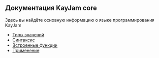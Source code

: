 ## Документация KayJam core
Здесь вы найдёте основную информацию о языке программирования KayJam

- [Типы значений](https://github.com/KayJamLang/core/blob/main/docs/ru/types.md)
- [Синтаксис](https://github.com/KayJamLang/core/blob/main/docs/ru/syntax.md)
- [Встроенные функции](https://github.com/KayJamLang/core/blob/main/docs/ru/functions.md)
- [Применение](https://github.com/KayJamLang/core/blob/main/docs/ru/usages.md)